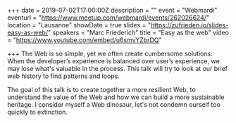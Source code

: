 +++
date = 2019-07-02T17:00:00Z
description = ""
event = "Webmardi"
eventurl = "https://www.meetup.com/webmardi/events/262026624/"
location = "Lausanne"
showDate = true
slides = "https://zufrieden.io/slides-easy-as-web/"
speakers = "Marc Friederich"
title = "Easy as the web"
video = "https://www.youtube.com/embed/u6smvYZbrDQ"

+++
The Web is so simple, yet we often create cumbersome solutions.  
When the developer’s experience is balanced over user’s experience, we may lose what's valuable in the process. This talk will try to look at our brief web history to find patterns and loops.  
  
The goal of this talk is to create together a more resilient Web, to understand the value of the Web and how we can build a more sustainable heritage. I consider myself a Web dinosaur, let's not condemn ourself too quickly to extinction.